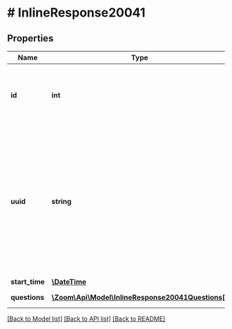 # # InlineResponse20041

## Properties

Name | Type | Description | Notes
------------ | ------------- | ------------- | -------------
**id** | **int** | Webinar ID in \&quot;**long**\&quot; format(represented as int64 data type in JSON), also known as the webinar number. | [optional] 
**uuid** | **string** | Webinar UUID. Each webinar instance will generate its own UUID(i.e., after a Webinar ends, a new UUID will be generated for the next instance of the Webinar). Please double encode your UUID when using it for API calls if the UUID begins with a &#39;/&#39; or contains &#39;//&#39; in it. | [optional] 
**start_time** | [**\DateTime**](\DateTime.md) | Webinar start time. | [optional] 
**questions** | [**\Zoom\Api\Model\InlineResponse20041Questions[]**](InlineResponse20041Questions.md) | Array of webinar question objects. | [optional] 

[[Back to Model list]](../../README.md#documentation-for-models) [[Back to API list]](../../README.md#documentation-for-api-endpoints) [[Back to README]](../../README.md)


